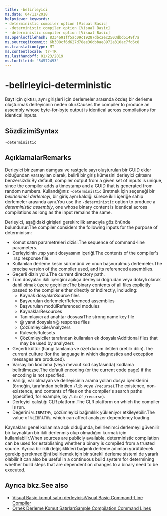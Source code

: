 ```yaml
---
title: -belirleyici
ms.date: 04/11/2018
helpviewer_keywords:
- deterministic compiler option [Visual Basic]
- -deterministic compiler option [Visual Basic]
- -deterministic compiler option [Visual Basic]
ms.openlocfilehash: 8334691ff5ac09c19287dbc2ec2503dbd5149f7a
ms.sourcegitcommit: 6b308cf6d627d78ee36dbbae8972a310ac7fd6c8
ms.translationtype: MT
ms.contentlocale: tr-TR
ms.lasthandoff: 01/23/2019
ms.locfileid: "54572493"
---
```

# <a name="-deterministic"></a><span data-ttu-id="434ca-102">-belirleyici</span><span class="sxs-lookup"><span data-stu-id="434ca-102">-deterministic</span></span>

<span data-ttu-id="434ca-103">Bayt için çıktısı, aynı girişleri için derlemeler arasında özdeş bir derleme oluşturmak derleyicinin neden olur.</span><span class="sxs-lookup"><span data-stu-id="434ca-103">Causes the compiler to produce an assembly whose byte-for-byte output is identical across compilations for identical inputs.</span></span> 

## <a name="syntax"></a><span data-ttu-id="434ca-104">Sözdizimi</span><span class="sxs-lookup"><span data-stu-id="434ca-104">Syntax</span></span>

```
-deterministic
```

## <a name="remarks"></a><span data-ttu-id="434ca-105">Açıklamalar</span><span class="sxs-lookup"><span data-stu-id="434ca-105">Remarks</span></span>

<span data-ttu-id="434ca-106">Derleyici bir zaman damgası ve rastgele sayı oluşturulan bir GUID ekler olduğundan varsayılan olarak, belirli bir giriş kümesini derleyici çıktısını benzersizdir.</span><span class="sxs-lookup"><span data-stu-id="434ca-106">By default, compiler output from a given set of inputs is unique, since the compiler adds a timestamp and a GUID that is generated from random numbers.</span></span> <span data-ttu-id="434ca-107">Kullandığınız `-deterministic` üretmek için seçeneği bir *belirlenimci derlemeyi*, bir giriş aynı kaldığı sürece ikili içeriğe sahip derlemeler arasında aynı.</span><span class="sxs-lookup"><span data-stu-id="434ca-107">You use the `-deterministic` option to produce a *deterministic assembly*, one whose binary content is identical across compilations as long as the input remains the same.</span></span>

<span data-ttu-id="434ca-108">Derleyici, aşağıdaki girişleri gerekircilik amacıyla göz önünde bulundurur:</span><span class="sxs-lookup"><span data-stu-id="434ca-108">The compiler considers the following inputs for the purpose of determinism:</span></span>

- <span data-ttu-id="434ca-109">Komut satırı parametreleri dizisi.</span><span class="sxs-lookup"><span data-stu-id="434ca-109">The sequence of command-line parameters.</span></span>
- <span data-ttu-id="434ca-110">Derleyicinin .rsp yanıt dosyasının içeriği.</span><span class="sxs-lookup"><span data-stu-id="434ca-110">The contents of the compiler's .rsp response file.</span></span>
- <span data-ttu-id="434ca-111">Kullanılan derleme kesin sürümünü ve onun başvurulmuş derlemeler.</span><span class="sxs-lookup"><span data-stu-id="434ca-111">The precise version of the compiler used, and its referenced assemblies.</span></span>
- <span data-ttu-id="434ca-112">Geçerli dizin yolu.</span><span class="sxs-lookup"><span data-stu-id="434ca-112">The current directory path.</span></span>
- <span data-ttu-id="434ca-113">Tüm dosyaları ikili içeriğini açıkça derleyici doğrudan veya dolaylı olarak dahil olmak üzere geçirilen:</span><span class="sxs-lookup"><span data-stu-id="434ca-113">The binary contents of all files explicitly passed to the compiler either directly or indirectly, including:</span></span> 
    - <span data-ttu-id="434ca-114">Kaynak dosyaları</span><span class="sxs-lookup"><span data-stu-id="434ca-114">Source files</span></span>
    - <span data-ttu-id="434ca-115">Başvurulan derlemeler</span><span class="sxs-lookup"><span data-stu-id="434ca-115">Referenced assemblies</span></span>
    - <span data-ttu-id="434ca-116">Başvurulan modül</span><span class="sxs-lookup"><span data-stu-id="434ca-116">Referenced modules</span></span>
    - <span data-ttu-id="434ca-117">Kaynaklar</span><span class="sxs-lookup"><span data-stu-id="434ca-117">Resources</span></span>
    - <span data-ttu-id="434ca-118">Tanımlayıcı ad anahtar dosyası</span><span class="sxs-lookup"><span data-stu-id="434ca-118">The strong name key file</span></span>
    - <span data-ttu-id="434ca-119">@ yanıt dosyaları</span><span class="sxs-lookup"><span data-stu-id="434ca-119">@ response files</span></span>
    - <span data-ttu-id="434ca-120">Çözümleyiciler</span><span class="sxs-lookup"><span data-stu-id="434ca-120">Analyzers</span></span>
    - <span data-ttu-id="434ca-121">Rulesets</span><span class="sxs-lookup"><span data-stu-id="434ca-121">Rulesets</span></span>
    - <span data-ttu-id="434ca-122">Çözümleyiciler tarafından kullanılan ek dosyalar</span><span class="sxs-lookup"><span data-stu-id="434ca-122">Additional files that may be used by analyzers</span></span>
- <span data-ttu-id="434ca-123">Geçerli kültür (hangi tanılama ve özel durum iletileri üretilir dilin).</span><span class="sxs-lookup"><span data-stu-id="434ca-123">The current culture (for the language in which diagnostics and exception messages are produced).</span></span>
- <span data-ttu-id="434ca-124">Varsayılan kodlama (veya mevcut kod sayfasında) kodlama belirtilmezse.</span><span class="sxs-lookup"><span data-stu-id="434ca-124">The default encoding (or the current code page) if the encoding is not specified.</span></span>
- <span data-ttu-id="434ca-125">Varlığı, var olmayan ve derleyicinin arama yolları dosya içeriklerini (örneğin, tarafından belirtilen `/lib` veya `/recurse`).</span><span class="sxs-lookup"><span data-stu-id="434ca-125">The existence, non-existence, and contents of files on the compiler's search paths (specified, for example, by `/lib` or `/recurse`).</span></span>
- <span data-ttu-id="434ca-126">Derleyici çalıştığı CLR platform.</span><span class="sxs-lookup"><span data-stu-id="434ca-126">The CLR platform on which the compiler is run.</span></span>
- <span data-ttu-id="434ca-127">Değerini `%LIBPATH%`, çözümleyici bağımlılık yükleniyor etkileyebilir.</span><span class="sxs-lookup"><span data-stu-id="434ca-127">The value of `%LIBPATH%`, which can affect analyzer dependency loading.</span></span>

<span data-ttu-id="434ca-128">Kaynakları genel kullanıma açık olduğunda, belirlenimci derlemeyi güvenilir bir kaynaktan bir ikili derlenmiş olup olmadığını kurmak için kullanılabilir.</span><span class="sxs-lookup"><span data-stu-id="434ca-128">When sources are publicly available, deterministic compilation can be used for establishing whether a binary is compiled from a trusted source.</span></span> <span data-ttu-id="434ca-129">Ayrıca bir ikili değişiklikleri bağımlı derleme adımları yürütülecek gerekip gerekmediğini belirlemek için bir sürekli derleme sistemi de yararlı olabilir.</span><span class="sxs-lookup"><span data-stu-id="434ca-129">It can also be useful in a continuous build system for determining whether build steps that are dependent on changes to a binary need to be executed.</span></span> 

## <a name="see-also"></a><span data-ttu-id="434ca-130">Ayrıca bkz.</span><span class="sxs-lookup"><span data-stu-id="434ca-130">See also</span></span>
- [<span data-ttu-id="434ca-131">Visual Basic komut satırı derleyicisi</span><span class="sxs-lookup"><span data-stu-id="434ca-131">Visual Basic Command-Line Compiler</span></span>](../../../visual-basic/reference/command-line-compiler/index.md)
- [<span data-ttu-id="434ca-132">Örnek Derleme Komut Satırları</span><span class="sxs-lookup"><span data-stu-id="434ca-132">Sample Compilation Command Lines</span></span>](../../../visual-basic/reference/command-line-compiler/sample-compilation-command-lines.md)
